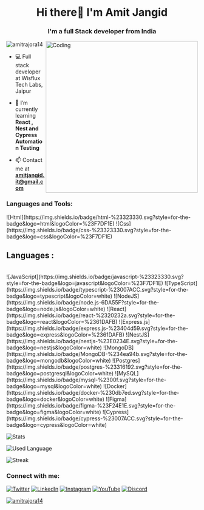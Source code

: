 <h1 align="center">Hi there👋 I'm Amit Jangid</h1>
<h3 align="center" >I'm a full Stack developer from India</h3>

<img align="right" alt="Coding" width="400"  src="https://cdn.dribbble.com/users/1162077/screenshots/3848914/programmer.gif">

<img src="https://komarev.com/ghpvc/?username=amitrajora14&label=Profile%20views&color=0e75b6&style=flat" alt="amitrajora14" />

- 💻 Full stack developer at Wisflux Tech Labs, Jaipur

- 🌱 I’m currently learning **React , Nest and Cypress Automation Testing**

- 📫 Contact me at **amitjangid.it@gmail.com**

<h3 align="left">Languages and Tools:</h3>
![Html](https://img.shields.io/badge/html-%23323330.svg?style=for-the-badge&logo=html&logoColor=%23F7DF1E)
![Css](https://img.shields.io/badge/css-%23323330.svg?style=for-the-badge&logo=css&logoColor=%23F7DF1E)
 <h2>Languages : </h2>
 </br>
![JavaScript](https://img.shields.io/badge/javascript-%23323330.svg?style=for-the-badge&logo=javascript&logoColor=%23F7DF1E)
![TypeScript](https://img.shields.io/badge/typescript-%23007ACC.svg?style=for-the-badge&logo=typescript&logoColor=white)
![NodeJS](https://img.shields.io/badge/node.js-6DA55F?style=for-the-badge&logo=node.js&logoColor=white)
![React](https://img.shields.io/badge/react-%2320232a.svg?style=for-the-badge&logo=react&logoColor=%2361DAFB)
![Express.js](https://img.shields.io/badge/express.js-%23404d59.svg?style=for-the-badge&logo=express&logoColor=%2361DAFB)
![NestJS](https://img.shields.io/badge/nestjs-%23E0234E.svg?style=for-the-badge&logo=nestjs&logoColor=white)
![MongoDB](https://img.shields.io/badge/MongoDB-%234ea94b.svg?style=for-the-badge&logo=mongodb&logoColor=white)
![Postgres](https://img.shields.io/badge/postgres-%23316192.svg?style=for-the-badge&logo=postgresql&logoColor=white)
![MySQL](https://img.shields.io/badge/mysql-%2300f.svg?style=for-the-badge&logo=mysql&logoColor=white)
![Docker](https://img.shields.io/badge/docker-%230db7ed.svg?style=for-the-badge&logo=docker&logoColor=white)
![Figma](https://img.shields.io/badge/figma-%23F24E1E.svg?style=for-the-badge&logo=figma&logoColor=white)
![Cypress](https://img.shields.io/badge/cypress-%23007ACC.svg?style=for-the-badge&logo=cypress&logoColor=white)





![Stats](https://github-readme-stats.vercel.app/api/top-langs?username=amitrajora14&show_icons=true&locale=en&layout=compact)

![Used Language](https://github-readme-stats.vercel.app/api?username=amitrajora14&show_icons=true&locale=en)

![Streak](https://github-readme-streak-stats.herokuapp.com/?user=amitrajora14)

<h3 align="left">Connect with me:</h3>

<a href="https://twitter.com/indiawale014" target="blank">![Twitter](https://img.shields.io/badge/Twitter-%231DA1F2.svg?style=for-the-badge&logo=Twitter&logoColor=white)</a>
<a href="https://linkedin.com/in/amit-jangid014" target="blank">![LinkedIn](https://img.shields.io/badge/linkedin-%230077B5.svg?style=for-the-badge&logo=linkedin&logoColor=white)</a>
<a href="https://instagram.com/amit_jangid14" target="blank">![Instagram](https://img.shields.io/badge/Instagram-%23E4405F.svg?style=for-the-badge&logo=Instagram&logoColor=white)</a>
<a href="https://www.youtube.com/channel/UCmP8Pc4yAbhab9O-zMS3Cxw" target="blank">![YouTube](https://img.shields.io/badge/YouTube-%23FF0000.svg?style=for-the-badge&logo=YouTube&logoColor=white)</a>
<a href="https://discord.gg/Amit Jangid#9235" target="blank">![Discord](https://img.shields.io/badge/%3CServer%3E-%237289DA.svg?style=for-the-badge&logo=discord&logoColor=white)</a>

<a href="https://github.com/ryo-ma/github-profile-trophy"><img src="https://github-profile-trophy.vercel.app/?username=amitrajora14" alt="amitrajora14" /></a>

